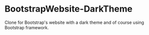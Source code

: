 # BootstrapWebsite-DarkTheme
 Clone for Bootstrap's website with a dark theme and of course using Bootstrap framework.
